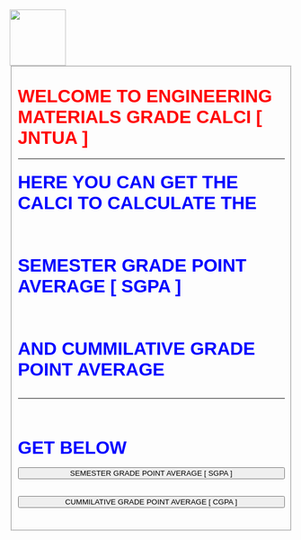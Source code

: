 <html>
<html>
<head>
<title> ENGINEERING MATERIALS GRADE CALCI</title>
<link rel="stylesheet" href="style1.css">
	<link rel="icon" type="image/png" href="em.ico"/>
<style type="text/css">
 body{
 background-image:url(img1.jpg);
 background-size: cover;
 
 }
 
 .loginBox input[type="submit"]
{
	border:none;
	outline:none;
	height: 40px;
	color:#fff;
	font-size:16px;
	background: rgb(255,38,126);
	cursor:pointer;
	border-radius:20px
}
.loginBox input[type="submit"]:hover
{
	background: #efed40;
	color:red;
}
.loginBox input
{
	width:100%;
	margin-bottom: 30px;
}
body
{
	margin:10px;
	padding:100px;
	background-size:cover;
	font-family: sans-serif;
}
 </style>
</head>
<body">   <img src="engineeringMaterials.jpg" height="100px">

<fieldset>
<h2> <font color = "red" size= "6" >WELCOME TO ENGINEERING MATERIALS GRADE CALCI [ JNTUA ] </font></h2><hr></hr>
<h3> <font color = "BLUE" size= "6" >HERE YOU CAN GET THE CALCI TO CALCULATE THE<br><br> <br>SEMESTER GRADE POINT AVERAGE [ SGPA ]<br><br> <br> AND CUMMILATIVE GRADE POINT AVERAGE <hr> <br> GET BELOW</font></h3>

<div class="loginBox">
   <a href = "sgpa.html"><input type="submit" value="SEMESTER GRADE POINT AVERAGE [ SGPA ]"></a>
     <a href = "cgpa.html"> <input type="submit" value="CUMMILATIVE GRADE POINT AVERAGE [ CGPA ]"></a>
   </div>
   </fieldset>
   </body>
   </html>
